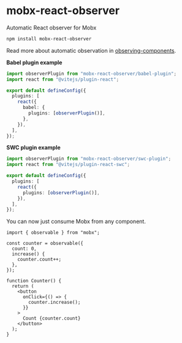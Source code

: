 # mobx-react-observer

Automatic React observer for Mobx

```sh
npm install mobx-react-observer
```

Read more about automatic observation in [observing-components](https://github.com/christianalfoni/observing-components).

**Babel plugin example**

```ts
import observerPlugin from "mobx-react-observer/babel-plugin";
import react from "@vitejs/plugin-react";

export default defineConfig({
  plugins: [
    react({
      babel: {
        plugins: [observerPlugin()],
      },
    }),
  ],
});
```

**SWC plugin example**

```ts
import observerPlugin from "mobx-react-observer/swc-plugin";
import react from "@vitejs/plugin-react-swc";

export default defineConfig({
  plugins: [
    react({
      plugins: [observerPlugin()],
    }),
  ],
});
```

You can now just consume Mobx from any component.

```tsx
import { observable } from "mobx";

const counter = observable({
  count: 0,
  increase() {
    counter.count++;
  },
});

function Counter() {
  return (
    <button
      onClick={() => {
        counter.increase();
      }}
    >
      Count {counter.count}
    </button>
  );
}
```
